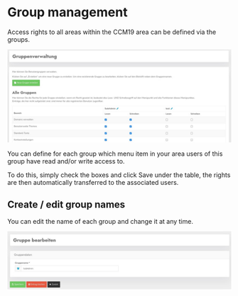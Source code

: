# Group management

Access rights to all areas within the CCM19 area can be defined via the groups.

![screenshot-1641850968801](../assets/screenshot-1641850968801.jpg)



You can define for each group which menu item in your area users of this group have read and/or write access to.

To do this, simply check the boxes and click Save under the table, the rights are then automatically transferred to the associated users.

## Create / edit group names

You can edit the name of each group and change it at any time.

![screenshot-1641851116608](../assets/screenshot-1641851116608.jpg)
